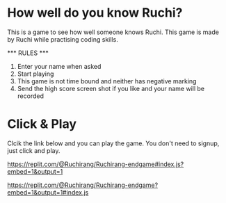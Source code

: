 # How well do you know Ruchi?

This is a game to see how well someone knows Ruchi.
This game is made by Ruchi while practising coding skills.

*** RULES ***
1. Enter your name when asked
2. Start playing
3. This game is not time bound and neither has negative marking
4. Send the high score screen shot if you like and your name will be recorded

# Click & Play
Clcik the link below and you can play the game. You don't need to signup, just click and play.

https://replit.com/@Ruchirang/Ruchirang-endgame#index.js?embed=1&output=1

https://replit.com/@Ruchirang/Ruchirang-endgame?embed=1&output=1#index.js
